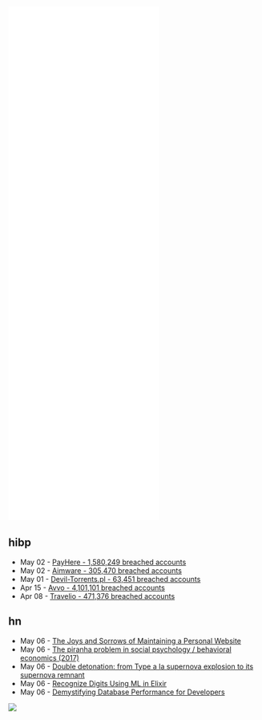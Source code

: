 ![Metrics](https://raw.githubusercontent.com/phixion/phixion/master/metrics.svg)

## hibp

<!--
for https://github.com/phixion/phixion/blob/main/.github/workflows/feeds.yml
-->
<!--START_SECTION:haveibeenpwnd-->
- May 02 - [PayHere - 1,580,249 breached accounts](https://haveibeenpwned.com/PwnedWebsites#PayHere)
- May 02 - [Aimware - 305,470 breached accounts](https://haveibeenpwned.com/PwnedWebsites#Aimware)
- May 01 - [Devil-Torrents.pl - 63,451 breached accounts](https://haveibeenpwned.com/PwnedWebsites#DevilTorrents)
- Apr 15 - [Avvo - 4,101,101 breached accounts](https://haveibeenpwned.com/PwnedWebsites#Avvo)
- Apr 08 - [Travelio - 471,376 breached accounts](https://haveibeenpwned.com/PwnedWebsites#Travelio)
<!--END_SECTION:haveibeenpwnd-->

## hn

<!--
for https://github.com/phixion/phixion/blob/main/.github/workflows/feeds.yml
-->
<!--START_SECTION:hn-->
- May 06 - [The Joys and Sorrows of Maintaining a Personal Website](https://cheapskatesguide.org/articles/joys-and-sorrows.html)
- May 06 - [The piranha problem in social psychology / behavioral economics (2017)](https://statmodeling.stat.columbia.edu/2017/12/15/piranha-problem-social-psychology-behavioral-economics-button-pushing-model-science-eats/)
- May 06 - [Double detonation: from Type a Ia supernova explosion to its supernova remnant](https://arxiv.org/abs/2202.04268)
- May 06 - [Recognize Digits Using ML in Elixir](https://fly.io/phoenix-files/recognize-digits-using-ml-in-elixir/)
- May 06 - [Demystifying Database Performance for Developers](https://www.crunchydata.com/blog/demystifying-database-performance-for-developers)
<!--END_SECTION:hn-->

<!--
for https://yhype.me
-->
![](https://hit.yhype.me/github/profile?user_id=13013670)
